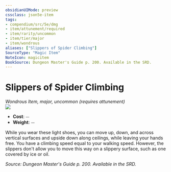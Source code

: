 ```yaml
---
obsidianUIMode: preview
cssclass: json5e-item
tags:
- compendium/src/5e/dmg
- item/attunement/required
- item/rarity/uncommon
- item/tier/major
- item/wondrous
aliases: ["Slippers of Spider Climbing"]
SourceType: "Magic Item"
NoteIcon: magicitem
BookSource: Dungeon Master's Guide p. 200. Available in the SRD.
---
```

# Slippers of Spider Climbing
*Wondrous Item, major, uncommon (requires attunement)*  
![](/2-Mechanics/CLI/items/img/slippers-of-spider-climbing.webp#right)  

- **Cost**: ⏤
- **Weight**: ⏤

While you wear these light shoes, you can move up, down, and across vertical surfaces and upside down along ceilings, while leaving your hands free. You have a climbing speed equal to your walking speed. However, the slippers don't allow you to move this way on a slippery surface, such as one covered by ice or oil.

*Source: Dungeon Master's Guide p. 200. Available in the SRD.*